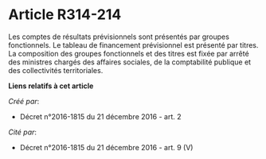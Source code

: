 # Article R314-214

Les comptes de résultats prévisionnels sont présentés par groupes fonctionnels. Le tableau de financement prévisionnel est
présenté par titres. La composition des groupes fonctionnels et des titres est fixée par arrêté des ministres chargés des
affaires sociales, de la comptabilité publique et des collectivités territoriales.

**Liens relatifs à cet article**

_Créé par_:

  - Décret n°2016-1815 du 21 décembre 2016 - art. 2

_Cité par_:

  - Décret n°2016-1815 du 21 décembre 2016 - art. 9 (V)
